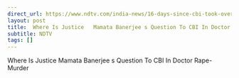 ```yaml
---
direct_url: https://www.ndtv.com/india-news/16-days-since-cbi-took-over-where-is-justice-mamata-banerjee-amid-protests-6435473
layout: post
title:  Where Is Justice   Mamata Banerjee s Question To CBI In Doctor Rape-Murder
subtitle: NDTV
tags: []
---
```


 Where Is Justice   Mamata Banerjee s Question To CBI In Doctor Rape-Murder
